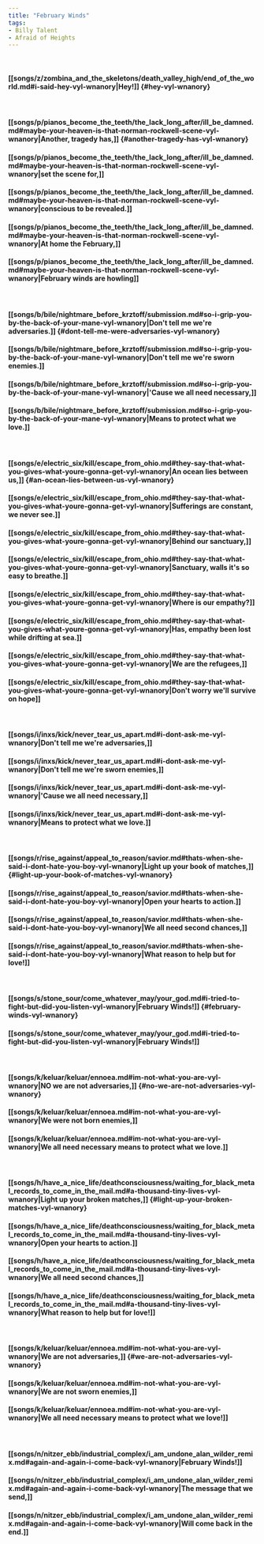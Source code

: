 ```yaml
---
title: "February Winds"
tags:
- Billy Talent
- Afraid of Heights
---
```

&nbsp;
#### [[songs/z/zombina_and_the_skeletons/death_valley_high/end_of_the_world.md#i-said-hey-vyl-wnanory|Hey!]] {#hey-vyl-wnanory}
&nbsp;
#### [[songs/p/pianos_become_the_teeth/the_lack_long_after/ill_be_damned.md#maybe-your-heaven-is-that-norman-rockwell-scene-vyl-wnanory|Another, tragedy has,]] {#another-tragedy-has-vyl-wnanory}
#### [[songs/p/pianos_become_the_teeth/the_lack_long_after/ill_be_damned.md#maybe-your-heaven-is-that-norman-rockwell-scene-vyl-wnanory|set the scene for,]]
#### [[songs/p/pianos_become_the_teeth/the_lack_long_after/ill_be_damned.md#maybe-your-heaven-is-that-norman-rockwell-scene-vyl-wnanory|conscious to be revealed.]]
#### [[songs/p/pianos_become_the_teeth/the_lack_long_after/ill_be_damned.md#maybe-your-heaven-is-that-norman-rockwell-scene-vyl-wnanory|At home the February,]]
#### [[songs/p/pianos_become_the_teeth/the_lack_long_after/ill_be_damned.md#maybe-your-heaven-is-that-norman-rockwell-scene-vyl-wnanory|February winds are howling]]
&nbsp;
#### [[songs/b/bile/nightmare_before_krztoff/submission.md#so-i-grip-you-by-the-back-of-your-mane-vyl-wnanory|Don't tell me we're adversaries.]] {#dont-tell-me-were-adversaries-vyl-wnanory}
#### [[songs/b/bile/nightmare_before_krztoff/submission.md#so-i-grip-you-by-the-back-of-your-mane-vyl-wnanory|Don't tell me we're sworn enemies.]]
#### [[songs/b/bile/nightmare_before_krztoff/submission.md#so-i-grip-you-by-the-back-of-your-mane-vyl-wnanory|'Cause we all need necessary,]]
#### [[songs/b/bile/nightmare_before_krztoff/submission.md#so-i-grip-you-by-the-back-of-your-mane-vyl-wnanory|Means to protect what we love.]]
&nbsp;
#### [[songs/e/electric_six/kill/escape_from_ohio.md#they-say-that-what-you-gives-what-youre-gonna-get-vyl-wnanory|An ocean lies between us,]] {#an-ocean-lies-between-us-vyl-wnanory}
#### [[songs/e/electric_six/kill/escape_from_ohio.md#they-say-that-what-you-gives-what-youre-gonna-get-vyl-wnanory|Sufferings are constant, we never see.]]
#### [[songs/e/electric_six/kill/escape_from_ohio.md#they-say-that-what-you-gives-what-youre-gonna-get-vyl-wnanory|Behind our sanctuary,]]
#### [[songs/e/electric_six/kill/escape_from_ohio.md#they-say-that-what-you-gives-what-youre-gonna-get-vyl-wnanory|Sanctuary, walls it's so easy to breathe.]]
#### [[songs/e/electric_six/kill/escape_from_ohio.md#they-say-that-what-you-gives-what-youre-gonna-get-vyl-wnanory|Where is our empathy?]]
#### [[songs/e/electric_six/kill/escape_from_ohio.md#they-say-that-what-you-gives-what-youre-gonna-get-vyl-wnanory|Has, empathy been lost while drifting at sea.]]
#### [[songs/e/electric_six/kill/escape_from_ohio.md#they-say-that-what-you-gives-what-youre-gonna-get-vyl-wnanory|We are the refugees,]]
#### [[songs/e/electric_six/kill/escape_from_ohio.md#they-say-that-what-you-gives-what-youre-gonna-get-vyl-wnanory|Don't worry we'll survive on hope]]
&nbsp;
#### [[songs/i/inxs/kick/never_tear_us_apart.md#i-dont-ask-me-vyl-wnanory|Don't tell me we're adversaries,]]
#### [[songs/i/inxs/kick/never_tear_us_apart.md#i-dont-ask-me-vyl-wnanory|Don't tell me we're sworn enemies,]]
#### [[songs/i/inxs/kick/never_tear_us_apart.md#i-dont-ask-me-vyl-wnanory|'Cause we all need necessary,]]
#### [[songs/i/inxs/kick/never_tear_us_apart.md#i-dont-ask-me-vyl-wnanory|Means to protect what we love.]]
&nbsp;
#### [[songs/r/rise_against/appeal_to_reason/savior.md#thats-when-she-said-i-dont-hate-you-boy-vyl-wnanory|Light up your book of matches,]] {#light-up-your-book-of-matches-vyl-wnanory}
#### [[songs/r/rise_against/appeal_to_reason/savior.md#thats-when-she-said-i-dont-hate-you-boy-vyl-wnanory|Open your hearts to action.]]
#### [[songs/r/rise_against/appeal_to_reason/savior.md#thats-when-she-said-i-dont-hate-you-boy-vyl-wnanory|We all need second chances,]]
#### [[songs/r/rise_against/appeal_to_reason/savior.md#thats-when-she-said-i-dont-hate-you-boy-vyl-wnanory|What reason to help but for love!]]
&nbsp;
#### [[songs/s/stone_sour/come_whatever_may/your_god.md#i-tried-to-fight-but-did-you-listen-vyl-wnanory|February Winds!]] {#february-winds-vyl-wnanory}
#### [[songs/s/stone_sour/come_whatever_may/your_god.md#i-tried-to-fight-but-did-you-listen-vyl-wnanory|February Winds!]]
&nbsp;
#### [[songs/k/keluar/keluar/ennoea.md#im-not-what-you-are-vyl-wnanory|NO we are not adversaries,]] {#no-we-are-not-adversaries-vyl-wnanory}
#### [[songs/k/keluar/keluar/ennoea.md#im-not-what-you-are-vyl-wnanory|We were not born enemies,]]
#### [[songs/k/keluar/keluar/ennoea.md#im-not-what-you-are-vyl-wnanory|We all need necessary means to protect what we love.]]
&nbsp;
#### [[songs/h/have_a_nice_life/deathconsciousness/waiting_for_black_metal_records_to_come_in_the_mail.md#a-thousand-tiny-lives-vyl-wnanory|Light up your broken matches,]] {#light-up-your-broken-matches-vyl-wnanory}
#### [[songs/h/have_a_nice_life/deathconsciousness/waiting_for_black_metal_records_to_come_in_the_mail.md#a-thousand-tiny-lives-vyl-wnanory|Open your hearts to action.]]
#### [[songs/h/have_a_nice_life/deathconsciousness/waiting_for_black_metal_records_to_come_in_the_mail.md#a-thousand-tiny-lives-vyl-wnanory|We all need second chances,]]
#### [[songs/h/have_a_nice_life/deathconsciousness/waiting_for_black_metal_records_to_come_in_the_mail.md#a-thousand-tiny-lives-vyl-wnanory|What reason to help but for love!]]
&nbsp;
#### [[songs/k/keluar/keluar/ennoea.md#im-not-what-you-are-vyl-wnanory|We are not adversaries,]] {#we-are-not-adversaries-vyl-wnanory}
#### [[songs/k/keluar/keluar/ennoea.md#im-not-what-you-are-vyl-wnanory|We are not sworn enemies,]]
#### [[songs/k/keluar/keluar/ennoea.md#im-not-what-you-are-vyl-wnanory|We all need necessary means to protect what we love!]]
&nbsp;
#### [[songs/n/nitzer_ebb/industrial_complex/i_am_undone_alan_wilder_remix.md#again-and-again-i-come-back-vyl-wnanory|February Winds!]]
#### [[songs/n/nitzer_ebb/industrial_complex/i_am_undone_alan_wilder_remix.md#again-and-again-i-come-back-vyl-wnanory|The message that we send,]]
#### [[songs/n/nitzer_ebb/industrial_complex/i_am_undone_alan_wilder_remix.md#again-and-again-i-come-back-vyl-wnanory|Will come back in the end.]]
